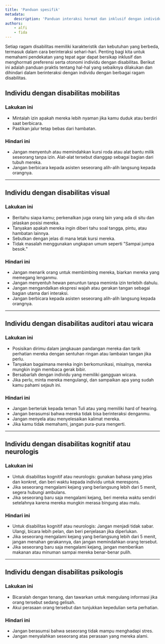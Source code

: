 ```yaml
---
title: 'Panduan spesifik'
metadata:
    description: 'Panduan interaksi hormat dan inklusif dengan individu dengan disabilitas berdasarkan ragam disabilitasnya.'
authors:
    - alfi
    - fida
---
```


Setiap ragam disabilitas memiliki karakteristik dan kebutuhan yang berbeda, termasuk dalam cara berinteraksi sehari-hari. Penting bagi kita untuk memahami pendekatan yang tepat agar dapat bersikap inklusif dan menghormati preferensi serta otonomi individu dengan disabilitas. Berikut ini adalah panduan praktis tentang hal-hal yang sebaiknya dilakukan dan dihindari dalam berinteraksi dengan individu dengan berbagai ragam disabilitas.

## Individu dengan disabilitas mobilitas

### Lakukan ini

* Mintalah izin apakah mereka lebih nyaman jika kamu duduk atau berdiri saat berbicara.
* Pastikan jalur tetap bebas dari hambatan.

### Hindari ini

* Jangan menyentuh atau memindahkan kursi roda atau alat bantu milik seseorang tanpa izin. Alat-alat tersebut dianggap sebagai bagian dari tubuh mereka.
* Jangan berbicara kepada asisten seseorang alih-alih langsung kepada orangnya.

---

## Individu dengan disabilitas visual

### Lakukan ini

* Beritahu siapa kamu; perkenalkan juga orang lain yang ada di situ dan jelaskan posisi mereka.
* Tanyakan apakah mereka ingin diberi tahu soal tangga, pintu, atau hambatan lainnya.
* Sebutkan dengan jelas di mana letak kursi mereka.
* Tidak masalah menggunakan ungkapan umum seperti "Sampai jumpa besok."

### Hindari ini

* Jangan menarik orang untuk membimbing mereka, biarkan mereka yang memegang lenganmu.
* Jangan menyentuh hewan penuntun tanpa meminta izin terlebih dahulu.
* Jangan mengandalkan ekspresi wajah atau gerakan tangan sebagai bagian utama dari interaksi.
* Jangan berbicara kepada asisten seseorang alih-alih langsung kepada orangnya.

---

## Individu dengan disabilitas auditori atau wicara

### Lakukan ini

* Posisikan dirimu dalam jangkauan pandangan mereka dan tarik perhatian mereka dengan sentuhan ringan atau lambaian tangan jika perlu.
* Tanyakan bagaimana mereka ingin berkomunikasi, misalnya, mereka mungkin ingin membaca gerak bibir.
* Bersabarlah dengan individu yang memiliki gangguan wicara.
* Jika perlu, minta mereka mengulangi, dan sampaikan apa yang sudah kamu pahami sejauh ini.

### Hindari ini
* Jangan berteriak kepada teman Tuli atau yang memiliki hard of hearing.
* Jangan berasumsi bahwa mereka tidak bisa berinteraksi denganmu.
* Jangan menyela atau menyelesaikan kalimat mereka.
* Jika kamu tidak memahami, jangan pura-pura mengerti.

---

## Individu dengan disabilitas kognitif atau neurologis

### Lakukan ini
* Untuk disabilitas kognitif atau neurologis: gunakan bahasa yang jelas dan konkret, dan beri waktu kepada individu untuk merespons.
* Jika seseorang mengalami kejang yang berlangsung lebih dari 5 menit, segera hubungi ambulans.
* Jika seseorang baru saja mengalami kejang, beri mereka waktu sendiri setelahnya karena mereka mungkin merasa bingung atau malu.

### Hindari ini
* Untuk disabilitas kognitif atau neurologis: Jangan menjadi tidak sabar. Ulangi, bicara lebih pelan, dan beri penjelasan jika diperlukan.
* Jika seseorang mengalami kejang yang berlangsung lebih dari 5 menit, jangan menahan gerakannya, dan jangan memindahkan orang tersebut.
* Jika seseorang baru saja mengalami kejang, jangan memberikan makanan atau minuman sampai mereka benar-benar pulih.   

---

## Individu dengan disabilitas psikologis

### Lakukan ini

* Bicaralah dengan tenang, dan tawarkan untuk mengulang informasi jika orang tersebut sedang gelisah.
* Akui perasaan orang tersebut dan tunjukkan kepedulian serta perhatian.

### Hindari ini

* Jangan berasumsi bahwa seseorang tidak mampu menghadapi stres.
* Jangan menyalahkan seseorang atas perasaan yang mereka alami. 